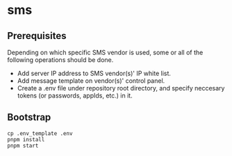 # sms

## Prerequisites

Depending on which specific SMS vendor is used, some or all of the following operations should be done.

- Add server IP address to SMS vendor(s)' IP white list.
- Add message template on vendor(s)' control panel.
- Create a .env file under repository root directory, and specify neccesary tokens (or passwords, appIds, etc.) in it.

## Bootstrap

```shell
cp .env_template .env
pnpm install
pnpm start
```
